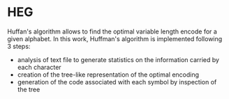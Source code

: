 # HEG
Huffan's algorithm allows to find the optimal variable length encode for a given alphabet. In this work, Huffman's algorithm is implemented following 3 steps:

- analysis of text file to generate statistics on the information carried by each character
- creation of the tree-like representation of the optimal encoding
- generation of the code associated with each symbol by inspection of the tree